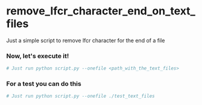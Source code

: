 # remove_lfcr_character_end_on_text_files
Just a simple script to remove lfcr character for the end of a file

### Now, let's execute it!
```bash
# Just run python script.py --onefile <path_with_the_text_files>
```

### For a test you can do this
```bash
# Just run python script.py --onefile ./test_text_files
```
